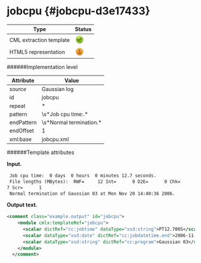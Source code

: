 # jobcpu {#jobcpu-d3e17433}


| Type                                                                                                                                                                                                  | Status                                                                                                                                                                                                |
|----|----|
| CML extraction template                                                                                                                                                                               | ![](/imgs/Total.png)                                                                                                                                                                                  |
| HTML5 representation                                                                                                                                                                                  | ![](/imgs/Partial.png)                                                                                                                                                                                |

######Implementation level

| Attribute                                                                                                                                                                                             | Value                                                                                                                                                                                                 |
|----|----|
| *source*                                                                                                                                                                                              | Gaussian log                                                                                                                                                                                          |
| id                                                                                                                                                                                                    | jobcpu                                                                                                                                                                                                |
| repeat                                                                                                                                                                                                | \*                                                                                                                                                                                                    |
| pattern                                                                                                                                                                                               | \\s\*Job cpu time:.\*                                                                                                                                                                                 |
| endPattern                                                                                                                                                                                            | \\s\*Normal termination.\*                                                                                                                                                                            |
| endOffset                                                                                                                                                                                             | 1                                                                                                                                                                                                     |
| xml:base                                                                                                                                                                                              | jobcpu.xml                                                                                                                                                                                            |

######Template attributes

**Input.**

     Job cpu time:  0 days  0 hours  0 minutes 12.7 seconds.
     File lengths (MBytes):  RWF=     12 Int=      0 D2E=      0 Chk=      7 Scr=      1
     Normal termination of Gaussian 03 at Mon Nov 20 14:40:36 2006.
      

**Output text.**

```xml
<comment class="example.output" id="jobcpu">
    <module cmlx:templateRef="jobcpu">
      <scalar dictRef="cc:jobtime" dataType="xsd:string">PT12.700S</scalar>
      <scalar dataType="xsd:date" dictRef="cc:jobdatetime.end">2006-11-20T14:40:36Z</scalar>
      <scalar dataType="xsd:string" dictRef="cc:program">Gaussian 03</scalar>
    </module>
  </comment>
```
